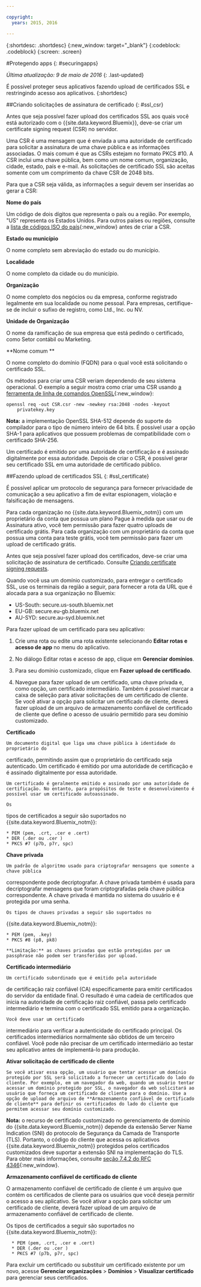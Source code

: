 ```yaml
---

copyright:
  years: 2015, 2016

---
```



{:shortdesc: .shortdesc}
{:new_window: target="_blank"}
{:codeblock: .codeblock}
{:screen: .screen}

#Protegendo apps
{: #securingapps}

*Última atualização: 9 de maio de 2016*
{: .last-updated}

É possível proteger seus aplicativos fazendo upload de certificados SSL e restringindo acesso aos aplicativos.
{:shortdesc}

##Criando solicitações de assinatura de certificado
{: #ssl_csr}

Antes que seja possível fazer upload dos certificados SSL aos quais você está autorizado com o {{site.data.keyword.Bluemix}}, deve-se criar um certificate signing request (CSR) no servidor.

Uma CSR é uma mensagem que é enviada a uma autoridade de certificado para solicitar
a assinatura de uma chave pública e as informações associadas. O mais comum é que as CSRs estejam no formato PKCS #10. A
CSR inclui uma chave pública, bem como um nome comum, organização, cidade, estado, país e e-mail. As
solicitações de certificado SSL são aceitas somente com um comprimento da chave CSR de 2048 bits.

Para que a CSR seja válida, as informações a seguir devem ser inseridas ao gerar a CSR:

**Nome do país**
  
  Um código de dois dígitos que representa o país ou a região. Por exemplo, "US" representa os Estados Unidos. Para outros
países ou regiões, consulte a [lista de códigos ISO do país](https://www.iso.org/obp/ui/#search){:new_window} antes de criar a CSR.
  
**Estado ou município**

  O nome completo sem abreviação do estado ou do município.

**Localidade**

  O nome completo da cidade ou do município.
  
**Organização**

  O nome completo dos negócios ou da empresa, conforme registrado legalmente em sua localidade ou nome pessoal. Para
empresas, certifique-se de incluir o sufixo de registro, como Ltd., Inc. ou NV.
  
**Unidade de Organização**

  O nome da ramificação de sua empresa que está pedindo o certificado, como Setor contábil ou Marketing.
  
**Nome comum
**

  O nome completo do domínio (FQDN) para o qual você está solicitando o certificado SSL.
  
Os métodos para criar uma CSR veriam dependendo de seu sistema operacional. O exemplo a seguir mostra como criar uma CSR usando [a ferramenta de linha de comandos OpenSSL](http://www.openssl.org/){:new_window}:

```
openssl req -out CSR.csr -new -newkey rsa:2048 -nodes -keyout
    privatekey.key
```

**Nota:** a implementação OpenSSL SHA-512 depende do suporte do compilador para o tipo de número inteiro de 64 bits. É possível usar a opção SHA-1 para aplicativos
que possuem problemas de compatibilidade com o certificado SHA-256.

Um
certificado é emitido por uma autoridade de certificação e é assinado digitalmente por
essa autoridade. Depois de criar o CSR, é possível gerar seu certificado SSL em uma autoridade de certificado público. 

##Fazendo upload de certificados SSL
{: #ssl_certificate}

É possível aplicar um protocolo de segurança para fornecer privacidade de
comunicação a seu aplicativo a fim de evitar espionagem, violação e falsificação de
mensagens.

Para cada organização no {{site.data.keyword.Bluemix_notm}} com
um proprietário da conta que possua um plano Pague à medida que usar ou de Assinatura ativo,
você tem permissão para fazer quatro uploads de certificado grátis. Para cada organização
com um proprietário da conta que possua uma conta para teste grátis, você tem permissão
para fazer um upload de certificado grátis.

Antes que seja possível fazer upload dos certificados, deve-se criar uma
solicitação de assinatura de certificado. Consulte [Criando certificate signing requests](#ssl_csr).

Quando você usa um domínio customizado, para entregar o certificado SSL, use os terminais da região a seguir, para fornecer a rota da URL que é alocada para a sua organização no Bluemix:

  * US-South: secure.us-south.bluemix.net 
  * EU-GB: secure.eu-gb.bluemix.net
  * AU-SYD: secure.au-syd.bluemix.net 


Para fazer upload de um certificado para seu aplicativo:

1. Crie uma rota ou edite uma rota existente selecionando **Editar
rotas e acesso de app** no menu do aplicativo.

2. No diálogo Editar rotas e acesso de app, clique em **Gerenciar domínios**.

3. Para seu domínio customizado, clique em **Fazer upload de
certificado**.

4. Navegue para fazer upload de um certificado, uma chave privada e, como
opção, um certificado intermediário. Também é possível marcar a caixa de seleção para ativar solicitações de um certificado de cliente. Se você ativar a opção para solicitar um certificado de cliente, deverá fazer upload de um arquivo de armazenamento confiável de certificado de cliente que define o acesso de usuário permitido para seu domínio customizado.

  **Certificado**
    
    Um documento digital que liga uma chave pública à identidade do proprietário do
certificado, permitindo assim que o proprietário do certificado seja autenticado. Um
certificado é emitido por uma autoridade de certificação e é assinado digitalmente por
essa autoridade.
    
    Um certificado é geralmente emitido e assinado por uma autoridade de certificação. No entanto, para propósitos de teste e desenvolvimento é possível usar um certificado autoassinado.
    
    Os
tipos de certificados a seguir são suportados no
{{site.data.keyword.Bluemix_notm}}:

	* PEM (pem, .crt, .cer e .cert)
	* DER (.der ou .cer )
	* PKCS #7 (p7b, p7r, spc)
	  
  **Chave privada**
  
    Um padrão de algoritmo usado para criptografar mensagens que somente a chave pública
correspondente pode decriptografar. A chave privada também é usada para decriptografar mensagens que foram criptografadas pela chave pública correspondente. A chave privada é
mantida no sistema do usuário e é protegida por uma senha.
    
    Os tipos de chaves privadas a seguir são suportados no
{{site.data.keyword.Bluemix_notm}}:
    
    * PEM (pem, .key)
    * PKCS #8 (p8, pk8)
    
    **Limitação:** as chaves privadas que estão protegidas por um passphrase não podem ser transferidas por upload.
    
  **Certificado intermediário**
  
    Um certificado subordinado que é emitido pela autoridade
de certificação raiz confiável (CA) especificamente para emitir certificados
do servidor da entidade final. O resultado é uma cadeia de certificados que inicia na
autoridade de certificação raiz confiável, passa pelo certificado intermediário e
termina com o certificado SSL emitido para a organização.
    
    Você deve usar um certificado
intermediário para verificar a autenticidade do certificado principal. Os certificados
intermediários normalmente são obtidos de um terceiro confiável. Você pode não precisar
de um certificado intermediário ao testar seu aplicativo antes de implementá-lo para
produção.
  
  **Ativar solicitação de certificado de cliente**
  
    Se você ativar essa opção, um usuário que tentar acessar um domínio protegido por SSL será solicitado a fornecer um certificado do lado do cliente. Por exemplo, em um navegador da web, quando um usuário tentar acessar um domínio protegido por SSL, o navegador da web solicitará ao usuário que forneça um certificado de cliente para o domínio. Use a opção de upload de arquivo de **Armazenamento confiável de certificado de cliente** para definir os certificados do lado do cliente que permitem acessar seu domínio customizado.
  
  **Nota:** o recurso de certificado customizado no gerenciamento de domínio do {{site.data.keyword.Bluemix_notm}} depende da extensão Server Name Indication (SNI) do protocolo de Segurança da Camada de Transporte (TLS). Portanto, o código do cliente que acessa os
aplicativos {{site.data.keyword.Bluemix_notm}}
protegidos pelos certificados customizados deve suportar a extensão SNI na implementação
do TLS. Para obter mais informações, consulte
[seção
7.4.2 do RFC 4346](http://tools.ietf.org/html/rfc4346#section-7.4.2){:new_window}.

  **Armazenamento confiável de certificado de cliente**
  
  O armazenamento confiável de certificado de cliente é um arquivo que contém os certificados de cliente para os usuários que você deseja permitir o acesso a seu aplicativo. Se você ativar a opção para solicitar um certificado de cliente, deverá fazer upload de um arquivo de armazenamento confiável de certificado de cliente. 
  
   Os
tipos de certificados a seguir são suportados no
{{site.data.keyword.Bluemix_notm}}:
    
      * PEM (pem, .crt, .cer e .cert)
	  * DER (.der ou .cer )
      * PKCS #7 (p7b, p7r, spc)

Para excluir um certificado ou substituir um certificado existente por um novo, acesse **Gerenciar organizações** > **Domínios** > **Visualizar certificado** para gerenciar seus certificados.
